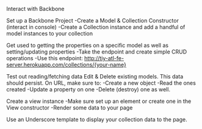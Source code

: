 Interact with Backbone 

Set up a Backbone Project
  -Create a Model & Collection Constructor (interact in console)
  -Create a Collection instance and add a handful of model instances to your collection
  
Get used to getting the properties on a specific model as well as setting/updating properties
  -Take the endpoint and create simple CRUD operations
  -Use this endpoint: http://tiy-atl-fe-server.herokuapp.com/collections/{your-name}

Test out reading/fetching data
Edit & Delete existing models. This data should persist. On URL, make sure to:
  -Create a new object
  -Read the ones created
  -Update a property on one
  -Delete (destroy) one as well.
  
Create a view instance
  -Make sure set up an element or create one in the View constructor
  -Render some data to your page
  
Use an Underscore template to display your collection data to the page.
